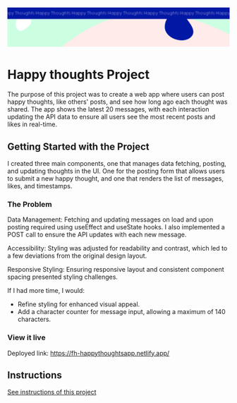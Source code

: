 <h1 align="center">
  <a href="">
    <img src="/src/assets/happy-thoughts.svg" alt="Project Banner Image">
  </a>
</h1>

# Happy thoughts Project

The purpose of this project was to create a web app where users can post happy thoughts, like others' posts, and see how long ago each thought was shared. The app shows the latest 20 messages, with each interaction updating the API data to ensure all users see the most recent posts and likes in real-time.

## Getting Started with the Project

I created three main components, one that manages data fetching, posting, and updating thoughts in the UI. One for the posting form that allows users to submit a new happy thought, and one that renders the list of messages, likes, and timestamps.

### The Problem

Data Management: Fetching and updating messages on load and upon posting required using useEffect and useState hooks. I also implemented a POST call to ensure the API updates with each new message.

Accessibility: Styling was adjusted for readability and contrast, which led to a few deviations from the original design layout.

Responsive Styling: Ensuring responsive layout and consistent component spacing presented styling challenges.


If I had more time, I would:
- Refine styling for enhanced visual appeal.
- Add a character counter for message input, allowing a maximum of 140 characters.

### View it live

Deployed link: https://fh-happythoughtsapp.netlify.app/

## Instructions

<a href="instructions.md">
   See instructions of this project
  </a>

